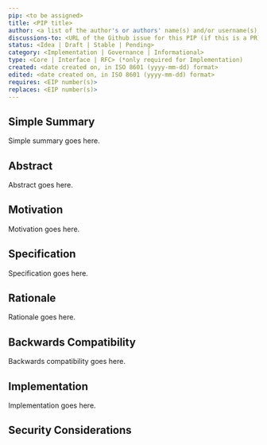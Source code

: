```yaml
---
pip: <to be assigned>
title: <PIP title>
author: <a list of the author's or authors' name(s) and/or username(s), or name(s) and email(s), e.g. (use with the parentheses or triangular brackets): FirstName LastName (@GitHubUsername), FirstName LastName <foo@bar.com>, FirstName LastName (@GitHubUsername) and GitHubUsername (@GitHubUsername)>
discussions-to: <URL of the Github issue for this PIP (if this is a PR)>
status: <Idea | Draft | Stable | Pending>
category: <Implementation | Governance | Informational>
type: <Core | Interface | RFC> (*only required for Implementation)
created: <date created on, in ISO 8601 (yyyy-mm-dd) format>
edited: <date created on, in ISO 8601 (yyyy-mm-dd) format>
requires: <EIP number(s)>
replaces: <EIP number(s)>
---
```


<!--PROPOSE A NEW CIP-->

<!--NOTE: 
You can leave these HTML comments in your PIP and delete the visible text guides, they will not appear and may be helpful to refer to if you edit your PIP again.-->

<!-- STEPS TO SUBMIT A PIP:
1. Complete the header above.
2. Fill in as much content as is appropriate for the status of your PIP.
3. Add Github labels for status, category, and type.-->

<!--ADDITIONAL INSTRUCTIONS FOR HEADER SECTION ABOVE-->

<!--<REMOVE>: Remove the <REMOVE> elements from above and below the header. Leave the --- characters.-->

<!--[cip]: Leave this section blank for new issues. Once you submit a PR later in the process, an editor will assign you a canonical number.-->

<!--[title]: Give your issue a concise, descriptive title prefixed by either its *type* for implementation PIPs or its category for other PIPs. (i.e. Core: Protocol Upgrade, etc.).-->

<!--[status]: Here is a description of status terms.
- `Idea`: an PIP issue that is incomplete.
- `Draft`: an PIP issue that is complete but undergoing rapid iteration and changes.
- `Stable`: an PIP issue that will not undergo fundemental changes and ready for final review by the community.
- `Pending`: an PIP that has been submitted as a PR or merged but not finalized.-->

<!--[category]: Here is a description of category terms.
- `Implementation`: an PIP that affects the network protocol's code bas.
- `Governance`: an PIP that affects the governance process for PIPs.
- `Informational`: an CIP that is merely for informational purposes but requires no action by the community, and will not be merged as a PIP.-->

<!--[type]: Here is a description of type terms. These are only applicable to PIPs in the *Implementation* category.
- `Core`: an PIP that affects the infra of PIN.
- `Interface`: an PIP that affects the PIN API/CLI.
- `RFC`: an PIP that proposes an general implementation standard (i.e. doctypes, document configurations, or document schemas).-->

<!--[requires]: A list of PIP(s) that this PIP depends on. *Optional.-->

<!--[replaces]: A list of PIP(s) that this PIP replaces. *Optional.-->

## Simple Summary
<!--Provide a simplified and layman-accessible explanation of the PIP.-->
Simple summary goes here.


## Abstract
<!--A short (~200 word) description of the technical issue being addressed.-->
Abstract goes here.


## Motivation
<!--Motivation is critical for PIPs that want to change the Public Index Network. It should clearly explain why the existing network protocol specification is inadequate to address the problem that the PIP solves. PIP submissions without sufficient motivation may be rejected outright.-->
Motivation goes here.


## Specification
<!--The technical specification should describe the syntax and semantics of any new feature.-->
Specification goes here.


## Rationale
<!--The rationale fleshes out the specification by describing what motivated the design and why particular design decisions were made. It should describe alternate designs that were considered and related work, e.g. how the feature is supported in other languages. The rationale may also provide evidence of consensus within the community, and should discuss important objections or concerns raised during discussion.-->
Rationale goes here.


## Backwards Compatibility
<!--All PIPs that introduce backwards incompatibilities must include a section describing these incompatibilities and their severity. The PIP must explain how the author proposes to deal with these incompatibilities. PIP submissions without a sufficient backwards compatibility section may be rejected outright.-->
Backwards compatibility goes here.


## Implementation
<!--The implementations must be completed before any PIP is given status "Final", but it need not be completed before the PIP is accepted.-->
Implementation goes here.


## Security Considerations
<!--All PIPs must contain a section that discusses the security implications/considerations relevant to the proposed change. Include information that might be important for security discussions, surfaces risks and can be used throughout the life cycle of the proposal. E.g. include security-relevant design 
